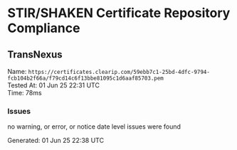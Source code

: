# STIR/SHAKEN Certificate Repository Compliance

## TransNexus

Name: `https://certificates.clearip.com/59ebb7c1-25bd-4dfc-9794-fcb104b2f66a/f79cd14c6f13bbe81095c1d6aaf85703.pem`\
Tested At: 01 Jun 25 22:31 UTC\
Time: 78ms

### Issues

no warning, or error, or notice date level issues were found

Generated: 01 Jun 25 22:38 UTC
